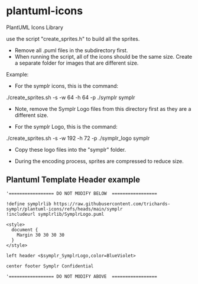 # plantuml-icons
PlantUML Icons Library


use the script "create_sprites.h" to build all the sprites. 

- Remove all .puml files in the subdirectory first.
- When running the script, all of the icons should be the same size. Create a separate folder for images that are different size.

Example:

- For the symplr icons, this is the command:

./create_sprites.sh -s -w 64 -h 64 -p ./symplr symplr

- Note, remove the Symplr Logo files from this directory first as they are a different size.

- For the symplr Logo, this is the command:

./create_sprites.sh -s -w 192 -h 72 -p ./symplr_logo symplr

- Copy these logo files into the "symplr" folder.

- During the encoding process, sprites are compressed to reduce size.

## Plantuml Template Header example

```plantuml
'================= DO NOT MODIFY BELOW  =================

!define symplrlib https://raw.githubusercontent.com/trichards-symplr/plantuml-icons/refs/heads/main/symplr
!includeurl symplrlib/SymplrLogo.puml

<style>
  document {
    Margin 30 30 30 30
  }
</style>

left header <$symplr_SymplrLogo,color=BlueViolet>

center footer Symplr Confidential

'================= DO NOT MODIFY ABOVE  =================
```